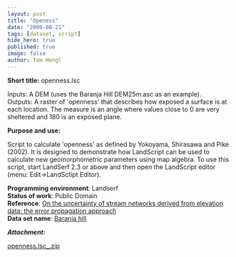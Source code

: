 ```yaml
---
layout: post
title: "Openess"
date: "2009-08-21"
tags: [dataset, script]
hide_hero: true
published: true
image: false
author: Tom Hengl
---
```


**Short title:**  openness.lsc

Inputs: A DEM (uses the Baranja Hill DEM25m.asc as an example).  
Outputs: A raster of 'openness' that describes how exposed a surface is at each location. The measure is an angle where values close to 0 are very sheltered and 180 is an exposed plane.

**Purpose and use:** 

Script to calculate 'openness' as defined by Yokoyama, Shirasawa and Pike (2002). It is designed to demonstrate how LandScript can be used to calculate new geomorphometric parameters using map algebra. To use this script, start LandSerf 2.3 or above and then open the LandScript editor (menu: Edit->LandSctipt Editor).

**Programming environment**:  Landserf  
**Status of work**:  Public Domain  
**Reference**:  [On the uncertainty of stream networks derived from elevation data: the error propagation approach](https://doi.org/10.5194/hess-14-1153-2010)  
**Data set name**:  [Baranja hill]({{site.baseurl}}/2020/06/30/baranja-hill)

**_Attachment:_**

[openness.lsc_.zip]({{site.baseurl}}/uploads/datasets/openness.lsc_.zip)
